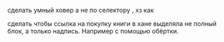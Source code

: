 


сделать умный ховер а не по селектору , хз как

сделать чтобы ссылка на покупку книги в хане выделяла не полный блок, а только надпись. Например с помощью обёртки.

